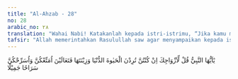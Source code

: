 ```yaml
---
title: "Al-Ahzab - 28"
no: 28
arabic_no: ٢٨
translation: "Wahai Nabi! Katakanlah kepada istri-istrimu, “Jika kamu menginginkan kehidupan di dunia dan perhiasannya, maka kemarilah agar kuberikan kepadamu mut‘ah dan aku ceraikan kamu dengan cara yang baik.”"
tafsir: "Allah memerintahkan Rasulullah saw agar menyampaikan kepada istri-istrinya supaya mereka memilih apa yang mereka kehendaki dari dua hal. Pilihan pertama ialah jika mereka menginginkan kehidupan dunia dengan segala kenikmatannya, maka Nabi tidak mempunyai yang demikian itu, dan beliau tidak mempunyai sesuatu pun yang akan diberikan untuk memenuhi keinginan itu. Oleh karena itu, Nabi akan mentalak mereka dan beliau memberi mut'ah, sebagaimana yang telah disyariatkan agama. Beliau juga akan menceraikan mereka secara baik-baik pula.\n\nMenurut ketentuan Allah, seorang suami yang menceraikan istrinya memberi mut'ah berupa pakaian, uang, atau perhiasan secara sukarela kepada istri yang diceraikannya, sesuai dengan kemampuannya, orang kaya sesuai dengan kekayaannya dan orang miskin sesuai dengan kemiskinannya. Firman Allah:\n\nDan hendaklah kamu beri mereka mut'ah, bagi yang mampu menurut kemampuannya dan bagi yang tidak mampu menurut kesanggupannya, yaitu pemberian dengan cara yang patut, yang merupakan kewajiban bagi orang-orang yang berbuat kebaikan. (al-Baqarah/2: 236)\n\nAllah juga menetapkan bahwa jika seorang suami mentalak istrinya, maka hendaklah ia melepaskan mereka secara baik-baik dan mentalaknya pada waktu suci sebelum dicampuri, agar mereka dapat melaksanakan idah dalam masa yang pendek. Allah berfirman:\n\nWahai Nabi! Apabila kamu menceraikan istri-istrimu maka hendaklah kamu ceraikan mereka pada waktu mereka dapat (menghadapi) idahnya (yang wajar), dan hitunglah waktu idah itu, serta bertakwalah kepada Allah Tuhanmu. (ath-thalaq/65:1)\n\nPada waktu ayat ini turun, Rasulullah mempunyai istri 9 orang, yaitu 'Aisyah binti Abu Bakar, Hafshah binti 'Umar, Ummu Salamah, Ummu habibah Ramlah binti Sufyan, Saudah binti Zam'ah, Zainab binti Jahsy, Maimunah binti Hars, safiyyah binti Huyai bin Akhthab, dan Juwairiyah binti al-haris. Dari istri beliau yang sembilan itu, lima orang berasal dari suku Quraisy dan empat orang bukan dari suku Quraisy.\n\nFirman Allah: \n\nJika dia (Nabi) menceraikan kamu, boleh jadi Tuhan akan memberi ganti kepadanya dengan istri-istri yang lebih baik dari kamu, perempuan-perempuan yang patuh, yang beriman, yang taat, yang bertobat, yang beribadah, yang berpuasa, yang janda dan yang perawan. (at-Tahrim/66: 5)"
---
```

يٰٓاَيُّهَا النَّبِيُّ قُلْ لِّاَزْوَاجِكَ اِنْ كُنْتُنَّ تُرِدْنَ الْحَيٰوةَ الدُّنْيَا وَزِيْنَتَهَا فَتَعَالَيْنَ اُمَتِّعْكُنَّ وَاُسَرِّحْكُنَّ سَرَاحًا جَمِيْلًا 